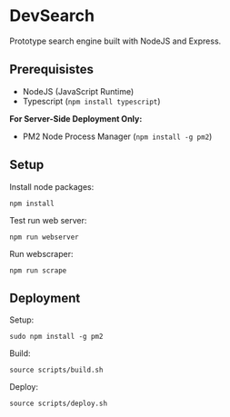 # DevSearch

Prototype search engine built with NodeJS and Express.

## Prerequisistes

- NodeJS (JavaScript Runtime)
- Typescript (`npm install typescript`)

**For Server-Side Deployment Only:**
- PM2 Node Process Manager (`npm install -g pm2`)

## Setup

Install node packages:
```
npm install
```

Test run web server:
```
npm run webserver
```

Run webscraper:
```
npm run scrape
```

## Deployment

Setup:
```
sudo npm install -g pm2
```

Build:
```
source scripts/build.sh
```

Deploy:
```
source scripts/deploy.sh
```